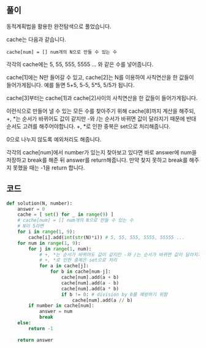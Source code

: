 ## 풀이

동적계획법을 활용한 완전탐색으로 풀었습니다.  

cache는 다음과 같습니다.  
```
cache[num] = [] num개의 N으로 만들 수 있는 수
```

각각의 cache에는 5, 55, 555, 5555 ... 와 같은 수를 넣어줍니다.  

cache\[1\]에는 N만 들어갈 수 있고, cache\[2\]는 N를 이용하여 사칙연산을 한 값들이 들어가게됩니다. 예를 들면 5+5, 5-5, 5*5, 5/5가 됩니다.  

cache\[3\]부터는 cache\[1\]과 cache\[2\]사이의 사칙연산을 한 값들이 들어가게됩니다.  

이런식으로 만들어 낼 수 있는 모든 수를 찾아주기 위해 cache\[8\]까지 계산을 해주되, +, \*는 순서가 바뀌어도 값이 같지만 -와 /는 순서가 바뀌면 값이 달라지기 때문에 반대 순서도 고려를 해주어야합니다. +, \*로 인한 중복은 set으로 처리해줍니다.  

0으로 나누지 않도록 예외처리도 해줍니다.  

각각의 cache\[num\]에서 number가 있는지 찾아보고 있다면 바로 answer에 num을 저장하고 break를 해준 뒤 answer를 return해줍니다. 만약 찾지 못하고 break를 해주지 못했을 때는 -1을 return 합니다. 

## 코드
```python
def solution(N, number):
    answer = 0
    cache = [ set() for _ in range(9) ]
    # cache[num] = [] num개의 N으로 만들 수 있는 수
    # N이 5라면
    for i in range(1, 9):
        cache[i].add(int(str(N)*i)) # 5, 55, 555, 5555, 55555 ...
    for num in range(1, 9):
        for j in range(1, num):
            # +, *는 순서가 바뀌어도 값이 같지만 -와 /는 순서가 바뀌면 값이 달라지기 때문에 반대 순서도 고려를 해주고
            # +, *로 인한 중복은 set으로 처리
            for a in cache[j]:
                for b in cache[num-j]:
                    cache[num].add(a + b)
                    cache[num].add(a - b)
                    cache[num].add(a * b)
                    if b != 0: # division by 0를 예방하기 위함
                        cache[num].add(a // b)
        if number in cache[num]:
            answer = num
            break
    else:
        return -1
    
    return answer
```

